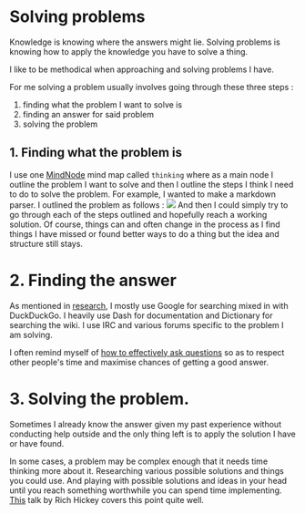 # Solving problems
Knowledge is knowing where the answers might lie. Solving problems is knowing how to apply the knowledge you have to solve a thing.

I like to be methodical when approaching and solving problems I have. 

For me solving a problem usually involves going through these three steps : 

1. finding what the problem I want to solve is
2. finding an answer for said problem
3. solving the problem

## 1. Finding what the problem is 
I use one [MindNode](../macOS/apps/Mindnode.md) mind map called `thinking` where as a main node I outline the problem I want to solve and then I outline the steps I think I need to do to solve the problem. For example, I wanted to make a markdown parser. I outlined the problem as follows : 
![](https://i.imgur.com/kf6K3ft.png)
And then I could simply try to go through each of the steps outlined and hopefully reach a working solution. Of course, things can and often change in the process as I find things I have missed or found better ways to do a thing but the idea and structure still stays.

# 2. Finding the answer
As mentioned in [research](./Research.md), I mostly use Google for searching mixed in with DuckDuckGo. I heavily use Dash for documentation and Dictionary for searching the wiki. I use IRC and various forums specific to the problem I am solving. 

I often remind myself of [how to effectively ask questions](./asking-questions.md) so as to respect other people's time and maximise chances of getting a good answer.

# 3. Solving the problem.
Sometimes I already know the answer given my past experience without conducting help outside and the only thing left is to apply the solution I have or have found. 

In some cases, a problem may be complex enough that it needs time thinking more about it. Researching various possible solutions and things you could use. And playing with possible solutions and ideas in your head until you reach something worthwhile you can spend time implementing. [This](https://www.youtube.com/watch?v=f84n5oFoZBc) talk by Rich Hickey covers this point quite well.

